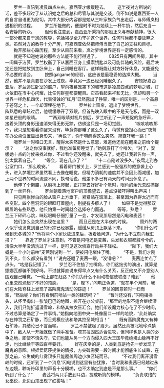 　　罗兰一直陪到凌晨四点左右，嘉西亚才缓缓睡去。
　　这半夜对方所说的话，差不多超过了从认识她之后的总和尽管与其说是交谈，倒不如说是嘉西亚一人的自言自语更为贴切。其中大部分内容都是她从三叶家族负气出走后，与师傅岚相遇相识的过程。
　　罗兰所能做的，便是时不时为她续上一杯牛奶，然后充当一名安静的听众。
　　但他也注意到，嘉西亚所秉持的那股正义与奉献精神，很大一部分都来自于岚的教导，包括竭尽全力守护这个世界，任何时候都不要放弃之类。虽然对方的教导十分严厉，可嘉西亚依然把师傅当做了自己的支柱和目标。
　　抛开那些心路历程，至少从目前来看，岚对梦境世界是有一定感情的。
　　就是不知道她说的那些方法能不能行得通了。
　　0825只有两间卧房，其中一间属于洁萝，罗兰权衡了下从嘉西亚身上摸索钥匙以及可能伴随的风险，最后决定还是把她放到主卧床上，自己则睡在客厅。这样既能让对方好好休息，又能避免不必要的误会。
　　按照galgame的经验，这应该是最稳妥的选择大概。
　　当然，他并不是真要在沙发上过夜，毕竟另一边已经沉睡很久了。
　　安顿好嘉西亚后，罗兰透过卧室的窗户，望向夜幕笼罩下的城市这是凌晨四点的梦境之城，灯火依旧在市中心闪耀，比任何群星都要醒目。它虽看起来祥和无比，但却和另一个世界一样危机四伏，代表侵蚀的“红月”已然露出了狰容，唯一的区别是，一个高悬于苍穹之上，一个却深埋在地下。
　　罗兰拉上窗帘，退出了梦境世界。
　　一阵熟悉的晕眩过后，他缓缓睁开了双眼，但首先映入眼中的不是天花板，而是一双如星芒般的眼睛。
　　“”两双眼睛对视片刻后，罗兰听到了一声短促的急呼声，接着头顶的身影迅速消失得无影无踪，仿佛这只是一场幻觉般。
　　“咳咳咳咳那个，我只是想看看你醒来没有，毕竟你都睡了这么久了，稍微有些担心而已”夜莺在办公桌位置显出身形来，“再说了，你干嘛醒得这么突然，简直吓我一跳！”
　　呃罗兰一时哑口无言，醒得太突然是什么意思，难道他还能在醒来之前给个提示？
　　“总之你没事就好，我也准备房睡觉了。”她刻意打了个哈欠，“对了，安娜她十点的时候来找过你，不过看你还没醒来，就先去了。她还让我转告你一声，别太累着自己。”
　　“等会，现在几点了？”
　　“十二点刚过没多久。”夜莺走到办公室门口，“那么晚安。”
　　看着房门被关上，罗兰感到一股强烈的倦意袭上心头，进入梦境世界虽然看上去像在睡觉，但精力消耗的速度并不会因此而减缓，加上两个世界的时间流速不同，换句话说，他差不多已有两天的时间没休息了。
　　他伸了个懒腰，从躺椅上爬起，正打算去好好补个觉时，眼角的余光忽然捕捉到了一丝异样。
　　罗兰朝着落地窗户的顶檐望去，差点没被吓得叫出声来！
　　只见两张惨白的脸从窗户上方垂下，紧紧贴在玻璃上，甚至因为靠得太近而有些变形。四个黑洞洞的眼眶盯着屋内，别提有多瘆人了！
　　如果不是觉得那双眼眉略有些熟悉，他只怕第一时间就会选择夺门而逃。
　　等等，熟悉？
　　罗兰压下砰砰心跳，眯起眼睛仔细打量了一会，才发现那居然是闪电和麦茜！
　　她们怎么会突然出现在这里？
　　而且还是在大半夜的时候。
　　窗外的两人似乎也发觉到自己的行踪已经暴露，缓缓从房顶上飘落下来。
　　“你们什么时候到无冬城的？”他将两个小家伙放进来后，板着脸问道，“为什么不立刻向我汇报？”
　　靠近了罗兰才注意到，不管是闪电还是麦茜，头发和衣服都脏兮兮的，活像大半年没清洗过了一样，足可见这次侦查行动并不轻松。
　　“陛下，我们大概是一个小时前咕”麦茜刚说到一半，便被闪电堵住了嘴。
　　“不是，我们才刚到不久，什么都没有看到！”说完还瞪了麦茜一眼，“没错吧？”
　　麦茜连忙点了点头。“咕是我记错了。”
　　罗兰忍不住抽了抽嘴角，你们这拙劣的演出，就算是娜娜瓦都骗不到好吗。不过就算直说来得早点又有什么关系，反正他又不介意别人围观自己睡觉。“一晚上都在赶路？你们为什么不用动物信使联络？难到”
　　他心里忽然涌起了不好的预感。
　　“是，陛下，”闪电正色道，“就在半个月前，我们在大陆脊柱上发现了高阶魔鬼活动的踪迹！”
　　罗兰的困意顿时一扫而空，“然后呢？你们有看到前哨站一类的建筑吗？”
　　“暂时还没有，”闪电摇摇头，从怀里掏出一张皱巴巴的地图，摊开在办公桌前，“那里的地形不适合继续深入，我们只能折返漫雪岭，和塔其拉女巫汇合。她们架设魔力核心花了不少时间，不过总算是确定了一件事情。”她指向地图中央一处像豁口一样的地貌，“此处确实存在神罚之石矿脉，而且规模应该和塔其拉圣城相当！”
　　既有高阶魔鬼又有神石矿脉，其结论已不言而喻。
　　罗兰不禁皱起了眉头，居然还真被北地珍珠猜中了，敌人从一开始就做了两手准备。塔其拉固然适合进攻，但同样也是人类的必争之地，即使不慎失守，它们也能从另一个方向侵入四大王国毕竟绝境山脉再不好走，也比继续干等四百年要好。
　　好在庆幸的是，人类到底是抢先一步发现了魔鬼的意图。根据爱葛莎提供的情报，方尖碑需要一段时间才能彻底生长成熟，在那之前，它生成的红雾顶多只能覆盖周边小块区域而已。
　　“不过我们离开漫雪岭的时候，还听到了一个消息”闪电说到这里有些犹豫，“当时我和麦茜已经越过永冬边境，聆听符印里的声音十分模糊，也不太确定到底是不是那么事。”
　　“你们听到了什么？”
　　麦茜将两只手放到耳边，握成听筒的模样。
　　“负责联络的女巫说，北边山顶出现了红雾咕！”